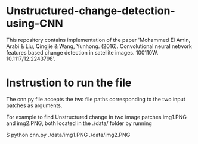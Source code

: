 # Unstructured-change-detection-using-CNN
This repository contains implementation of the paper 'Mohammed El Amin, Arabi &amp; Liu, Qingjie &amp; Wang, Yunhong. (2016). Convolutional neural network features based change detection in satellite images. 100110W. 10.1117/12.2243798'.  


# Instrustion to run the file
The cnn.py file accepts the two file paths corresponding to the two input patches as arguments.

For example to find Unstructured change in two image patches img1.PNG and img2.PNG, both located in the ./data/ folder by running

$ python cnn.py ./data/img1.PNG ./data/img2.PNG
